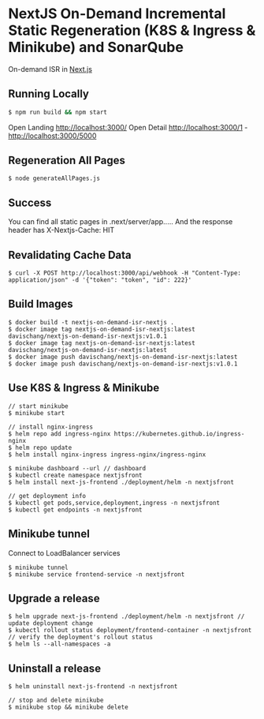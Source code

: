 # NextJS On-Demand Incremental Static Regeneration (K8S & Ingress & Minikube) and SonarQube

On-demand ISR in [Next.js](https://nextjs.org/docs/app/building-your-application/data-fetching/fetching-caching-and-revalidating#revalidating-data)

## Running Locally

```bash
$ npm run build && npm start
```

Open Landing [http://localhost:3000/](http://localhost:3000/)
Open Detail [http://localhost:3000/1](http://localhost:3000/1) - [http://localhost:3000/5000](http://localhost:3000/5000)

## Regeneration All Pages

```
$ node generateAllPages.js
```

## Success

You can find all static pages in .next/server/app.....
And the response header has X-Nextjs-Cache: HIT

## Revalidating Cache Data

```
$ curl -X POST http://localhost:3000/api/webhook -H "Content-Type: application/json" -d '{"token": "token", "id": 222}'

```

## Build Images

```
$ docker build -t nextjs-on-demand-isr-nextjs .
$ docker image tag nextjs-on-demand-isr-nextjs:latest davischang/nextjs-on-demand-isr-nextjs:v1.0.1
$ docker image tag nextjs-on-demand-isr-nextjs:latest davischang/nextjs-on-demand-isr-nextjs:latest
$ docker image push davischang/nextjs-on-demand-isr-nextjs:latest
$ docker image push davischang/nextjs-on-demand-isr-nextjs:v1.0.1
```

## Use K8S & Ingress & Minikube

```
// start minikube
$ minikube start

// install nginx-ingress
$ helm repo add ingress-nginx https://kubernetes.github.io/ingress-nginx
$ helm repo update
$ helm install nginx-ingress ingress-nginx/ingress-nginx

$ minikube dashboard --url // dashboard
$ kubectl create namespace nextjsfront
$ helm install next-js-frontend ./deployment/helm -n nextjsfront

// get deployment info
$ kubectl get pods,service,deployment,ingress -n nextjsfront
$ kubectl get endpoints -n nextjsfront
```

## Minikube tunnel

Connect to LoadBalancer services

```
$ minikube tunnel
$ minikube service frontend-service -n nextjsfront
```

## Upgrade a release

```
$ helm upgrade next-js-frontend ./deployment/helm -n nextjsfront // update deployment change
$ kubectl rollout status deployment/frontend-container -n nextjsfront // verify the deployment's rollout status
$ helm ls --all-namespaces -a
```

## Uninstall a release

```
$ helm uninstall next-js-frontend -n nextjsfront

// stop and delete minikube
$ minikube stop && minikube delete
```
